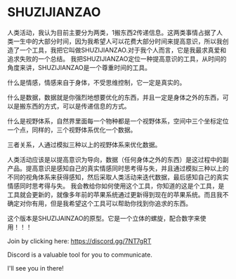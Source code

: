 # SHUZIJIANZAO
人类活动，我认为目前主要分为两类，1搬东西2传递信息。这两类事情占据了人类一生中的大部分时间，因为我希望人可以花费大部分时间来提高意识，所以我创造了一个工具，我把它叫做SHUZIJIANZAO.对于我个人而言，它是我最求真爱和追求失败的一个总结。
我把SHUZIJIANZAO定位一种提高意识的工具，从时间的角度来讲，SHUZIJIANZAO是一个尊重时间的工具。

什么是情感，情感来自于身体，不受思维控制，它一定是真实的。

什么是数据，数据就是你强烈地想要优化的东西，并且一定是身体之外的东西，可以是搬东西的方式，可以是传递信息的方式。

什么是视野体系，自然界里面每一个物种都是一个视野体系，空间中三个坐标定位一个点，同样的，三个视野体系优化一个数据。

三者关系，人通过模拟三种以上的视野体系来优化数据。

人类活动应该是以提高意识为导向，数据（任何身体之外的东西）是这过程中的副产品。提高意识是感知自己的真实情感同时思考得与失，并且通过模拟三种以上的不同的视角体系来获得感知，然后采取人类活动来迭代数据，最后感知自己的真实情感同时思考得与失。
我会教给你如何使用这个工具，你知道的这是个工具，是工具就会更新的，就像多年前的苹果系统通过更新得到现在的苹果系统。而且我不确定对你有用，但是我希望这个工具可以帮助你找到你追求的东西。

这个版本是SHUZIJAINZAO的原型。它是一个立体的螺旋，配合数字来使用！！！

Join by clicking here: https://discord.gg/7NT7gRT

Discord is a valuable tool for you to communicate. 

I'll see you in there!
